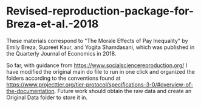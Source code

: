 # Revised-reproduction-package-for-Breza-et-al.-2018

These materials correspond to "The Morale Effects of Pay Inequality" by Emily Breza, Supreet Kaur, and Yogita Shamdasani, which was published in the Quarterly Journal of Economics in 2018.

So far, with guidance from https://www.socialsciencereproduction.org/ I have modified the original main do file to run in one click and organized the folders according to the conventions found at https://www.projecttier.org/tier-protocol/specifications-3-0/#overview-of-the-documentation. Future work should obtain the raw data and create an Original Data folder to store it in.
